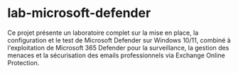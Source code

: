 # lab-microsoft-defender
Ce projet présente un laboratoire complet sur la mise en place, la configuration et le test de Microsoft Defender sur Windows 10/11, combiné à l'exploitation de Microsoft 365 Defender pour la surveillance, la gestion des menaces et la sécurisation des emails professionnels via Exchange Online Protection.
